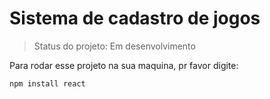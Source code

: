 # Sistema de cadastro de jogos

> Status do projeto: Em desenvolvimento 

Para rodar esse projeto na sua maquina, pr favor digite:

```
npm install react 
```
